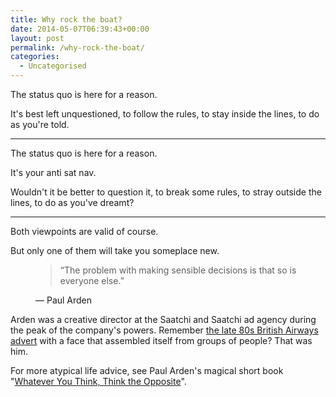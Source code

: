 ```yaml
---
title: Why rock the boat?
date: 2014-05-07T06:39:43+00:00
layout: post
permalink: /why-rock-the-boat/
categories:
  - Uncategorised
---
```

<p>The status quo is here for a reason.</p><p>It's best left unquestioned, to follow the rules, to stay inside the lines, to do as you're told.</p><hr /><p>The status quo is here for a reason.</p><p>It's your anti sat nav.&nbsp;</p><p>Wouldn't it be better to question it, to break some rules, to stray outside the lines, to do as you've dreamt?</p><hr /><p>Both viewpoints are valid of course.</p><p>But only one of them will take you someplace new.</p><figure>
  <blockquote>
    <span>&#8220;</span>The problem with making sensible decisions is that so is everyone else.<span>&#8221;</span>
  </blockquote>
  <figcaption class="source">&mdash; Paul Arden</figcaption>
</figure><p>Arden was a creative director at the Saatchi and Saatchi ad agency during the peak of the company's powers. Remember <a href="https://www.youtube.com/watch?v=jxs106rp5RQ">the late 80s British Airways advert</a> with a face that assembled itself from groups of people? That was him.</p><p>For more atypical life advice, see Paul Arden's magical short book "<a href="http://www.amazon.co.uk/dp/0141025719?tag=greig-21">Whatever You Think, Think the Opposite</a>".</p>